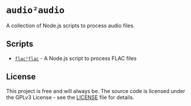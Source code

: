 # **`audio²audio`**

A collection of Node.js scripts to process audio files.

## Scripts

- [`flac²flac`](audiotwoaudio/flactwoflac) - A Node.js script to process FLAC files

## License
This project is free and will always be. The source code is licensed under the GPLv3 License - see the [LICENSE](LICENSE) file for details.
